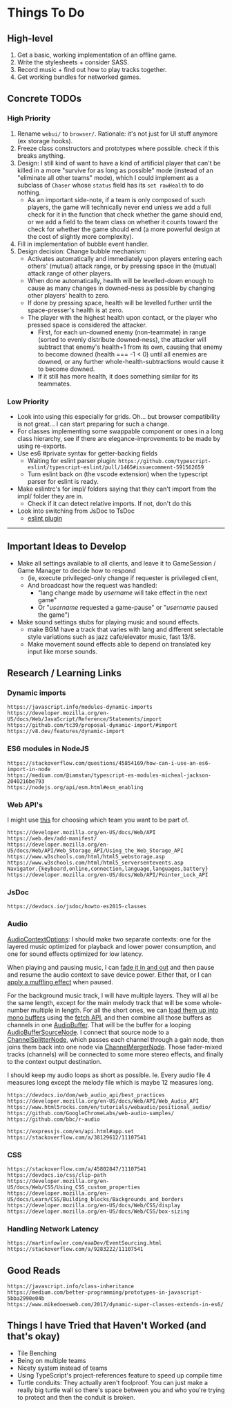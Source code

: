 
# Things To Do

## High-level

1. Get a basic, working implementation of an offline game.
1. Write the stylesheets + consider SASS.
1. Record music + find out how to play tracks together.
1. Get working bundles for networked games.

## Concrete TODOs

### High Priority

1. Rename `webui/` to `browser/`. Rationale: it's not just for UI stuff anymore (ex storage hooks).
1. Freeze class constructors and prototypes where possible. check if this breaks anything.
1. Design: I still kind of want to have a kind of artificial player that can't be killed in a more "survive for as long as possible" mode (instead of an "eliminate all other teams" mode), which I could implement as a subclass of `Chaser` whose `status` field has its `set rawHealth` to do nothing.
    - As an important side-note, if a team is only composed of such players, the game will technically never end unless we add a full check for it in the function that check whether the game should end, or we add a field to the team class on whether it counts toward the check for whether the game should end (a more powerful design at the cost of slightly more complexity).
1. Fill in implementation of bubble event handler.
1. Design decision: Change bubble mechanism:
    - Activates automatically and immediately upon players entering each others' (mutual) attack range, or by pressing space in the (mutual) attack range of other players.
    - When done automatically, health will be levelled-down enough to cause as many changes in downed-ness as possible by changing other players' health to zero.
    - If done by pressing space, health will be levelled further until the space-presser's health is at zero.
    - The player with the highest health upon contact, or the player who pressed space is considered the attacker.
      - First, for each un-downed enemy (non-teammate) in range (sorted to evenly distribute downed-ness), the attacker will subtract that enemy's health+1 from its own, causing that enemy to become downed (health === -1 \< 0) until all enemies are downed, or any further whole-health-subtractions would cause it to become downed.
      - If it still has more health, it does something similar for its teammates.

### Low Priority

- Look into using this especially for grids. Oh... but browser compatibility is not great... I can start preparing for such a change. [](https://devdocs.io/dom/documentfragment)
- For classes implementing some swappable component or ones in a long class hierarchy, see if there are elegance-improvements to be made by using re-exports.
- Use es6 #private syntax for getter-backing fields
  - Waiting for eslint parser plugin: `https://github.com/typescript-eslint/typescript-eslint/pull/1465#issuecomment-591562659`
  - Turn eslint back on (the vscode extension) when the typescript parser for eslint is ready.
- Make eslintrc's for impl/ folders saying that they can't import from the impl/ folder they are in.
  - Check if it can detect relative imports. If not, don't do this
- Look into switching from JsDoc to TsDoc
  - [eslint plugin](https://www.npmjs.com/package/eslint-plugin-tsdoc)

---

## Important Ideas to Develop

- Make all settings available to all clients, and leave it to GameSession / Game Manager to decide how to respond
  - (ie, execute privileged-only change if requester is privileged client,
  - And broadcast how the request was handled:
    - "lang change made by _username_ will take effect in the next game"
    - Or "_username_ requested a game-pause" or "_username_ paused the game")
- Make sound settings stubs for playing music and sound effects.
  - make BGM have a track that varies with lang and different selectable style variations such as jazz cafe/elevator music, fast 13/8.
  - Make movement sound effects able to depend on translated key input like morse sounds.

## Research / Learning Links

### Dynamic imports

```text
https://javascript.info/modules-dynamic-imports
https://developer.mozilla.org/en-US/docs/Web/JavaScript/Reference/Statements/import
https://github.com/tc39/proposal-dynamic-import/#import
https://v8.dev/features/dynamic-import
```

### ES6 modules in NodeJS

```text
https://stackoverflow.com/questions/45854169/how-can-i-use-an-es6-import-in-node
https://medium.com/@iamstan/typescript-es-modules-micheal-jackson-2040216be793
https://nodejs.org/api/esm.html#esm_enabling
```

### Web API's

I might use [this](https://developer.mozilla.org/en-US/docs/Web/API/HTML_Drag_and_Drop_API) for choosing which team you want to be part of.

```text
https://developer.mozilla.org/en-US/docs/Web/API
https://web.dev/add-manifest/
https://developer.mozilla.org/en-US/docs/Web/API/Web_Storage_API/Using_the_Web_Storage_API
https://www.w3schools.com/html/html5_webstorage.asp
https://www.w3schools.com/html/html5_serversentevents.asp
Navigator.{keyboard,online,connection,language,languages,battery}
https://developer.mozilla.org/en-US/docs/Web/API/Pointer_Lock_API
```

### JsDoc

```text
https://devdocs.io/jsdoc/howto-es2015-classes
```

### Audio

[AudioContextOptions](https://devdocs.io/dom/audiocontextoptions): I should make two separate contexts: one for the layered music optimized for playback and lower power consumption, and one for sound effects optimized for low latency.

When playing and pausing music, I can [fade it in and out](https://devdocs.io/dom/audioparam/exponentialramptovalueattime) and then pause and resume the audio context to save device power. Either that, or I can [apply a muffling effect](https://devdocs.io/dom/biquadfilternode) when paused.

For the background music track, I will have multiple layers. They will all be the same length, except for the main melody track that will be some whole-number multiple in length. For all the short ones, we can [load them up into mono buffers](https://developer.mozilla.org/en-US/docs/Web/API/BaseAudioContext/decodeAudioData) using the [fetch API](https://developer.mozilla.org/en-US/docs/Web/API/Fetch_API), and then combine all those buffers as channels in one [AudioBuffer](https://devdocs.io/dom/audiobuffer). That will be the buffer for a looping [AudioBufferSourceNode](https://devdocs.io/dom/audiobuffersourcenode). I connect that source node to a [ChannelSplitterNode](https://devdocs.io/dom/channelsplitternode), which passes each channel through a gain node, then joins them back into one node via [ChannelMergerNode](https://devdocs.io/dom/channelmergernode). Those fader-mixed tracks (channels) will be connected to some more stereo effects, and finally to the context output destination.

I should keep my audio loops as short as possible. Ie. Every audio file 4 measures long except the melody file which is maybe 12 measures long.

```text
https://devdocs.io/dom/web_audio_api/best_practices
https://developer.mozilla.org/en-US/docs/Web/API/Web_Audio_API
https://www.html5rocks.com/en/tutorials/webaudio/positional_audio/
https://github.com/GoogleChromeLabs/web-audio-samples/
https://github.com/bbc/r-audio
```

```text
https://expressjs.com/en/api.html#app.set
https://stackoverflow.com/a/38129612/11107541
```

### CSS

```text
https://stackoverflow.com/a/45802847/11107541
https://devdocs.io/css/clip-path
https://developer.mozilla.org/en-US/docs/Web/CSS/Using_CSS_custom_properties
https://developer.mozilla.org/en-US/docs/Learn/CSS/Building_blocks/Backgrounds_and_borders
https://developer.mozilla.org/en-US/docs/Web/CSS/display
https://developer.mozilla.org/en-US/docs/Web/CSS/box-sizing
```

### Handling Network Latency

```text
https://martinfowler.com/eaaDev/EventSourcing.html
https://stackoverflow.com/a/9283222/11107541
```

## Good Reads

```text
https://javascript.info/class-inheritance
https://medium.com/better-programming/prototypes-in-javascript-5bba2990e04b
https://www.mikedoesweb.com/2017/dynamic-super-classes-extends-in-es6/
```

## Things I have Tried that Haven't Worked (and that's okay)

- Tile Benching
- Being on multiple teams
- Nicety system instead of teams
- Using TypeScript's project-references feature to speed up compile time
- Turtle conduits: They actually aren't foolproof. You can just make a really big turtle wall so there's space between you and who you're trying to protect and then the conduit is broken.
